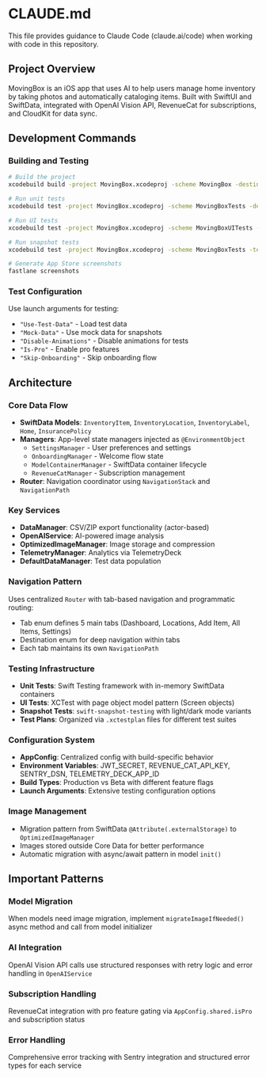 # CLAUDE.md

This file provides guidance to Claude Code (claude.ai/code) when working with code in this repository.

## Project Overview

MovingBox is an iOS app that uses AI to help users manage home inventory by taking photos and automatically cataloging items. Built with SwiftUI and SwiftData, integrated with OpenAI Vision API, RevenueCat for subscriptions, and CloudKit for data sync.

## Development Commands

### Building and Testing
```bash
# Build the project
xcodebuild build -project MovingBox.xcodeproj -scheme MovingBox -destination 'platform=iOS Simulator,name=iPhone 16 Pro'

# Run unit tests
xcodebuild test -project MovingBox.xcodeproj -scheme MovingBoxTests -destination 'platform=iOS Simulator,name=iPhone 16 Pro'

# Run UI tests  
xcodebuild test -project MovingBox.xcodeproj -scheme MovingBoxUITests -destination 'platform=iOS Simulator,name=iPhone 16 Pro'

# Run snapshot tests
xcodebuild test -project MovingBox.xcodeproj -scheme MovingBoxTests -testPlan MovingBoxSnapshotTests -destination 'platform=iOS Simulator,name=iPhone 14 Pro'

# Generate App Store screenshots
fastlane screenshots
```

### Test Configuration
Use launch arguments for testing:
- `"Use-Test-Data"` - Load test data
- `"Mock-Data"` - Use mock data for snapshots
- `"Disable-Animations"` - Disable animations for tests
- `"Is-Pro"` - Enable pro features
- `"Skip-Onboarding"` - Skip onboarding flow

## Architecture

### Core Data Flow
- **SwiftData Models**: `InventoryItem`, `InventoryLocation`, `InventoryLabel`, `Home`, `InsurancePolicy`
- **Managers**: App-level state managers injected as `@EnvironmentObject`
  - `SettingsManager` - User preferences and settings
  - `OnboardingManager` - Welcome flow state
  - `ModelContainerManager` - SwiftData container lifecycle
  - `RevenueCatManager` - Subscription management
- **Router**: Navigation coordinator using `NavigationStack` and `NavigationPath`

### Key Services
- **DataManager**: CSV/ZIP export functionality (actor-based)
- **OpenAIService**: AI-powered image analysis
- **OptimizedImageManager**: Image storage and compression
- **TelemetryManager**: Analytics via TelemetryDeck
- **DefaultDataManager**: Test data population

### Navigation Pattern
Uses centralized `Router` with tab-based navigation and programmatic routing:
- Tab enum defines 5 main tabs (Dashboard, Locations, Add Item, All Items, Settings)
- Destination enum for deep navigation within tabs
- Each tab maintains its own `NavigationPath`

### Testing Infrastructure
- **Unit Tests**: Swift Testing framework with in-memory SwiftData containers
- **UI Tests**: XCTest with page object model pattern (Screen objects)
- **Snapshot Tests**: `swift-snapshot-testing` with light/dark mode variants
- **Test Plans**: Organized via `.xctestplan` files for different test suites

### Configuration System
- **AppConfig**: Centralized config with build-specific behavior
- **Environment Variables**: JWT_SECRET, REVENUE_CAT_API_KEY, SENTRY_DSN, TELEMETRY_DECK_APP_ID
- **Build Types**: Production vs Beta with different feature flags
- **Launch Arguments**: Extensive testing configuration options

### Image Management
- Migration pattern from SwiftData `@Attribute(.externalStorage)` to `OptimizedImageManager`
- Images stored outside Core Data for better performance
- Automatic migration with async/await pattern in model `init()`

## Important Patterns

### Model Migration
When models need image migration, implement `migrateImageIfNeeded()` async method and call from model initializer

### AI Integration  
OpenAI Vision API calls use structured responses with retry logic and error handling in `OpenAIService`

### Subscription Handling
RevenueCat integration with pro feature gating via `AppConfig.shared.isPro` and subscription status

### Error Handling
Comprehensive error tracking with Sentry integration and structured error types for each service
